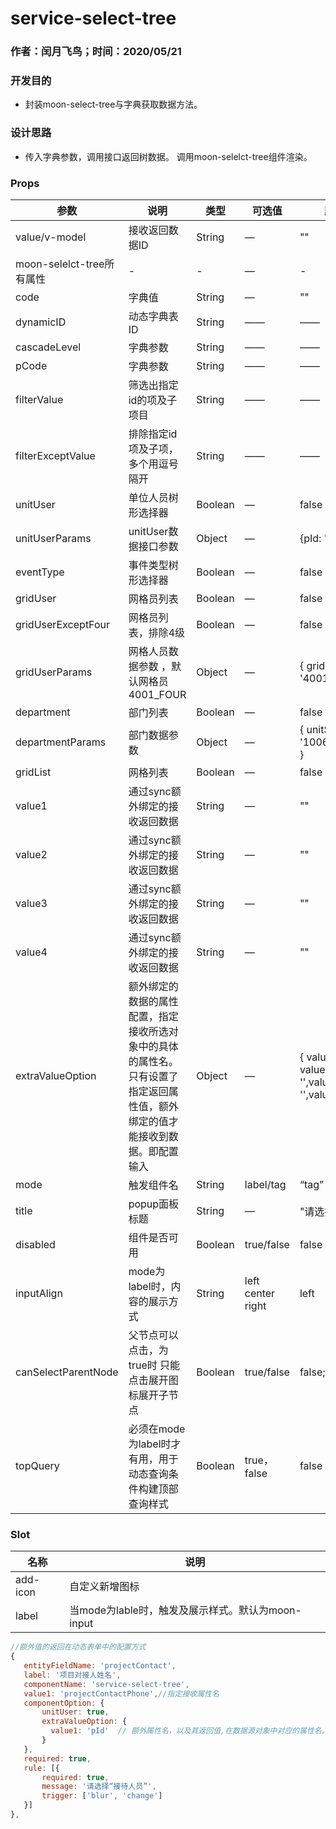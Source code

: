 #   service-select-tree

### 作者：闰月飞鸟；时间：2020/05/21
### 开发目的
-   封装moon-select-tree与字典获取数据方法。
### 设计思路
 - 传入字典参数，调用接口返回树数据。 调用moon-selelct-tree组件渲染。
 
### Props 

参数 |说明|类型|可选值|默认值
---|---|---|---|---
value/v-model|接收返回数据ID|String|—| ""
moon-selelct-tree所有属性|-|-|—|-
code|字典值|String|—| ""
dynamicID|动态字典表ID|String|——|——
cascadeLevel|字典参数|String|——|——
pCode|字典参数|String|——|——
filterValue|筛选出指定id的项及子项目|String|——|——
filterExceptValue|排除指定id项及子项，多个用逗号隔开|String|——|——
unitUser|单位人员树形选择器|Boolean|—| false
unitUserParams|unitUser数据接口参数|Object|—| {pId: ''}
eventType|事件类型树形选择器|Boolean|—| false
gridUser|网格员列表|Boolean|—| false
gridUserExceptFour|网格员列表，排除4级|Boolean|—| false
gridUserParams|网格人员数据参数 ，默认网格员 4001_FOUR|Object|—| { gridTypeCode: '4001_FOUR' }
department|部门列表|Boolean|—| false
departmentParams|部门数据参数 |Object|—| { unitStatus: '1006_NORMAL' }
gridList|网格列表|Boolean|—| false
value1|通过sync额外绑定的接收返回数据|String|—| ""
value2|通过sync额外绑定的接收返回数据|String|—| ""
value3|通过sync额外绑定的接收返回数据|String|—| ""
value4|通过sync额外绑定的接收返回数据|String|—| ""
extraValueOption|额外绑定的数据的属性配置，指定接收所选对象中的具体的属性名。只有设置了指定返回属性值，额外绑定的值才能接收到数据。即配置输入|Object|—| {	value1: '', value2: '',value3: '',value4: '' }
mode|触发组件名|String|label/tag| “tag”
title|popup面板标题|String|—| "请选择"
disabled|组件是否可用|Boolean|true/false| false
inputAlign|mode为label时，内容的展示方式|String|left center right| left
canSelectParentNode|父节点可以点击，为true时 只能点击展开图标展开子节点|Boolean|true/false| false;
topQuery|必须在mode为label时才有用，用于动态查询条件构建顶部查询样式|Boolean|true，false|false
 


###  Slot
名称 |说明
---|---
add-icon |自定义新增图标
label|当mode为lable时，触发及展示样式。默认为moon-input

 ```javascript
 //额外值的返回在动态表单中的配置方式
 {
 	entityFieldName: 'projectContact',
 	label: '项目对接人姓名',
 	componentName: 'service-select-tree',
 	value1: 'projectContactPhone',//指定接收属性名
 	componentOption: {
 		unitUser: true,
 		extraValueOption: {
 		  value1: 'pId'  // 额外属性名，以及其返回值,在数据源对象中对应的属性名。
 		}
 	},
 	required: true,
 	rule: [{
 		required: true,
 		message: '请选择“接待人员”',
 		trigger: ['blur', 'change']
 	}]
 },
 
 ```

